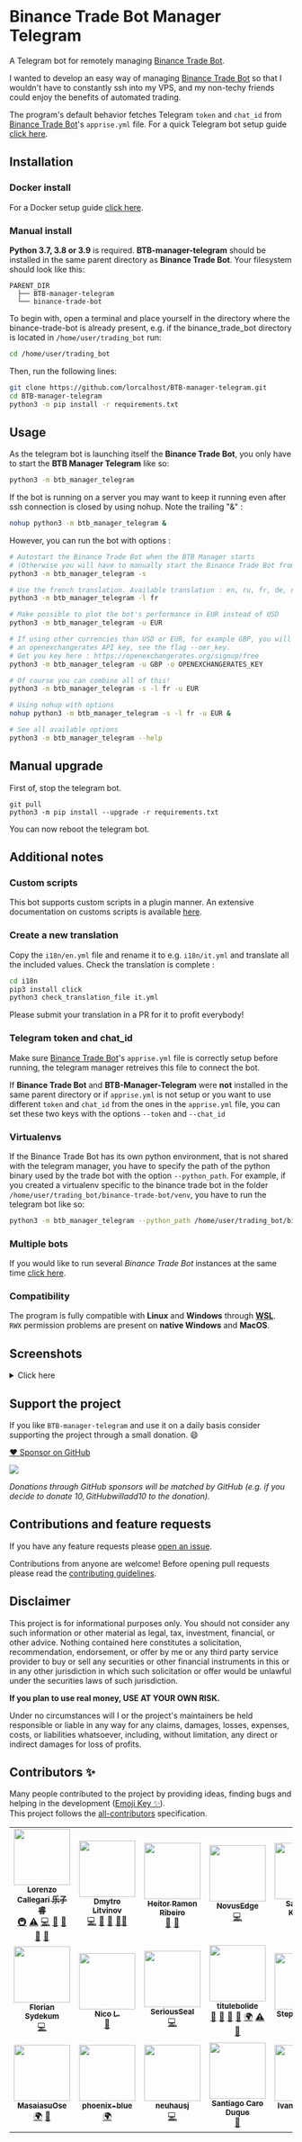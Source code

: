 # Binance Trade Bot Manager Telegram

A Telegram bot for remotely managing [Binance Trade Bot].

I wanted to develop an easy way of managing [Binance Trade Bot] so that I wouldn't have to constantly ssh into my VPS, and my non-techy friends could enjoy the benefits of automated trading.

The program's default behavior fetches Telegram `token` and `chat_id` from [Binance Trade Bot]'s `apprise.yml` file. For a quick Telegram bot setup guide [click here](./docs/telegram-setup.md).

## Installation
### Docker install
For a Docker setup guide [click here](./docs/docker-setup.md).

### Manual install
**Python 3.7, 3.8 or 3.9** is required.
**BTB-manager-telegram** should be installed in the same parent directory as **Binance Trade Bot**. Your filesystem should look like this:

```
PARENT_DIR
  ├── BTB-manager-telegram
  └── binance-trade-bot
```

To begin with, open a terminal and place yourself in the directory where the binance-trade-bot is already present, e.g. if the binance_trade_bot directory is located in `/home/user/trading_bot` run:
```bash
cd /home/user/trading_bot
```
Then, run the following lines:
```bash
git clone https://github.com/lorcalhost/BTB-manager-telegram.git
cd BTB-manager-telegram
python3 -m pip install -r requirements.txt
```

## Usage

As the telegram bot is launching itself the **Binance Trade Bot**, you only have to start the **BTB Manager Telegram** like so:

```bash
python3 -m btb_manager_telegram
```

If the bot is running on a server you may want to keep it running even after ssh connection is closed by using nohup. Note the trailing "&" :
```bash
nohup python3 -m btb_manager_telegram &
```

However, you can run the bot with options :
```bash
# Autostart the Binance Trade Bot when the BTB Manager starts
# (Otherwise you will have to manually start the Binance Trade Bot from telegram)
python3 -m btb_manager_telegram -s

# Use the french translation. Available translation : en, ru, fr, de, nl, es
python3 -m btb_manager_telegram -l fr

# Make possible to plot the bot's performance in EUR instead of USD
python3 -m btb_manager_telegram -u EUR

# If using other currencies than USD or EUR, for example GBP, you will have to provide
# an openexchangerates API key, see the flag --oer_key.
# Get you key here : https://openexchangerates.org/signup/free
python3 -m btb_manager_telegram -u GBP -o OPENEXCHANGERATES_KEY

# Of course you can combine all of this!
python3 -m btb_manager_telegram -s -l fr -u EUR

# Using nohup with options
nohup python3 -m btb_manager_telegram -s -l fr -u EUR &

# See all available options
python3 -m btb_manager_telegram --help
```

## Manual upgrade
First of, stop the telegram bot.
```
git pull
python3 -m pip install --upgrade -r requirements.txt
```
You can now reboot the telegram bot.

## Additional notes

### Custom scripts
This bot supports custom scripts in a plugin manner. An extensive documentation on customs scripts is available [here](./docs/custom-scripts.md).

### Create a new translation
Copy the `i18n/en.yml` file and rename it to e.g. `i18n/it.yml` and translate all the included values.
Check the translation is complete :
```bash
cd i18n
pip3 install click
python3 check_translation_file it.yml
```
Please submit your translation in a PR for it to profit everybody!

### Telegram token and chat_id
Make sure [Binance Trade Bot]'s `apprise.yml` file is correctly setup before running, the telegram manager retreives this file to connect the bot.

If **Binance Trade Bot** and **BTB-Manager-Telegram** were **not** installed in the same parent directory or if `apprise.yml` is not setup or you want to use different `token` and `chat_id` from the ones in the `apprise.yml` file, you can set these two keys with the options `--token` and `--chat_id`

### Virtualenvs
If the Binance Trade Bot has its own python environment, that is not shared with the telegram manager, you have to specify the path of the python binary used by the trade bot with the option `--python_path`. For example, if you created a virtualenv specific to the binance trade bot in the folder `/home/user/trading_bot/binance-trade-bot/venv`, you have to run the telegram bot like so:
```bash
python3 -m btb_manager_telegram --python_path /home/user/trading_bot/binance-trade-bot/venv/bin/python
```

### Multiple bots
If you would like to run several _Binance Trade Bot_ instances at the same time [click here](./docs/multiple-bots.md).

### Compatibility
The program is fully compatible with **Linux** and **Windows** through **[WSL]**.  
`RWX` permission problems are present on **native Windows** and **MacOS**.

## Screenshots

<details><summary>Click here</summary>

<p align="center">
  	<img height="20%" width="20%" src="https://i.imgur.com/9JUN2G7.jpg" />&nbsp;&nbsp;&nbsp;&nbsp;
    <img height="20%" width="20%" src="https://i.imgur.com/FBSNURs.jpg" />&nbsp;&nbsp;&nbsp;&nbsp;
    <img height="20%" width="20%" src="https://i.imgur.com/UKyREe9.jpg" />
</p>
</details>

## Support the project

If you like `BTB-manager-telegram` and use it on a daily basis consider supporting the project through a small donation. :smile:

[:heart: Sponsor on GitHub](https://github.com/sponsors/lorcalhost)

<a href="https://www.buymeacoffee.com/lorcalhost">
  <img src="https://img.buymeacoffee.com/button-api/?text=Buy me a beer&emoji=🍺&slug=lorcalhost&button_colour=FFDD00&font_colour=000000&font_family=Lato&outline_colour=000000&coffee_colour=ffffff">
</a>

_Donations through GitHub sponsors will be matched by GitHub (e.g. if you decide to donate 10$, GitHub will add 10$ to the donation)._

## Contributions and feature requests

If you have any feature requests please [open an issue].

Contributions from anyone are welcome! Before opening pull requests please read the [contributing guidelines].

## Disclaimer

This project is for informational purposes only. You should not consider any
such information or other material as legal, tax, investment, financial, or
other advice. Nothing contained here constitutes a solicitation, recommendation,
endorsement, or offer by me or any third party service provider to buy or sell
any securities or other financial instruments in this or in any other
jurisdiction in which such solicitation or offer would be unlawful under the
securities laws of such jurisdiction.

**If you plan to use real money, USE AT YOUR OWN RISK.**

Under no circumstances will I or the project's maintainers be held responsible or liable in any way for any claims, damages, losses, expenses, costs, or liabilities whatsoever, including, without limitation, any direct or indirect damages for loss of profits.

## Contributors ✨

Many people contributed to the project by providing ideas, finding bugs and helping in the development ([Emoji Key ✨](https://allcontributors.org/docs/en/emoji-key)).  
This project follows the [all-contributors] specification.

<!-- ALL-CONTRIBUTORS-LIST:START - Do not remove or modify this section -->
<!-- prettier-ignore-start -->
<!-- markdownlint-disable -->
<table>
  <tr>
    <td align="center"><a href="https://lorcalhost.com"><img src="https://avatars.githubusercontent.com/u/9640455?v=4?s=100" width="100px;" alt=""/><br /><sub><b>Lorenzo Callegari 乐子睿</b></sub></a><br /><a href="#infra-lorcalhost" title="Infrastructure (Hosting, Build-Tools, etc)">🚇</a> <a href="https://github.com/lorcalhost/BTB-manager-telegram/commits?author=lorcalhost" title="Tests">⚠️</a> <a href="https://github.com/lorcalhost/BTB-manager-telegram/commits?author=lorcalhost" title="Code">💻</a> <a href="https://github.com/lorcalhost/BTB-manager-telegram/commits?author=lorcalhost" title="Documentation">📖</a> <a href="#maintenance-lorcalhost" title="Maintenance">🚧</a> <a href="https://github.com/lorcalhost/BTB-manager-telegram/issues?q=author%3Alorcalhost" title="Bug reports">🐛</a> <a href="#ideas-lorcalhost" title="Ideas, Planning, & Feedback">🤔</a></td>
    <td align="center"><a href="https://DmytroLitvinov.com"><img src="https://avatars.githubusercontent.com/u/16066485?v=4?s=100" width="100px;" alt=""/><br /><sub><b>Dmytro Litvinov</b></sub></a><br /><a href="https://github.com/lorcalhost/BTB-manager-telegram/commits?author=DmytroLitvinov" title="Code">💻</a> <a href="#ideas-DmytroLitvinov" title="Ideas, Planning, & Feedback">🤔</a> <a href="#maintenance-DmytroLitvinov" title="Maintenance">🚧</a> <a href="#mentoring-DmytroLitvinov" title="Mentoring">🧑‍🏫</a></td>
    <td align="center"><a href="http://heitorramon.com"><img src="https://avatars.githubusercontent.com/u/1626923?v=4?s=100" width="100px;" alt=""/><br /><sub><b>Heitor Ramon Ribeiro</b></sub></a><br /><a href="#ideas-bloodf" title="Ideas, Planning, & Feedback">🤔</a> <a href="#design-bloodf" title="Design">🎨</a></td>
    <td align="center"><a href="https://github.com/NovusEdge"><img src="https://avatars.githubusercontent.com/u/68768969?v=4?s=100" width="100px;" alt=""/><br /><sub><b>NovusEdge</b></sub></a><br /><a href="https://github.com/lorcalhost/BTB-manager-telegram/commits?author=NovusEdge" title="Code">💻</a></td>
    <td align="center"><a href="https://github.com/pwnfoo"><img src="https://avatars.githubusercontent.com/u/9546091?v=4?s=100" width="100px;" alt=""/><br /><sub><b>Sachin S. Kamath</b></sub></a><br /><a href="#ideas-pwnfoo" title="Ideas, Planning, & Feedback">🤔</a> <a href="https://github.com/lorcalhost/BTB-manager-telegram/commits?author=pwnfoo" title="Documentation">📖</a></td>
    <td align="center"><a href="https://github.com/kydrenw"><img src="https://avatars.githubusercontent.com/u/4505155?v=4?s=100" width="100px;" alt=""/><br /><sub><b>Hoang Dinh</b></sub></a><br /><a href="https://github.com/lorcalhost/BTB-manager-telegram/issues?q=author%3Akydrenw" title="Bug reports">🐛</a></td>
    <td align="center"><a href="https://github.com/idkravitz"><img src="https://avatars.githubusercontent.com/u/200144?v=4?s=100" width="100px;" alt=""/><br /><sub><b>Dmitry Kravtsov</b></sub></a><br /><a href="#ideas-idkravitz" title="Ideas, Planning, & Feedback">🤔</a> <a href="https://github.com/lorcalhost/BTB-manager-telegram/commits?author=idkravitz" title="Code">💻</a></td>
  </tr>
  <tr>
    <td align="center"><a href="https://github.com/sydekumf"><img src="https://avatars.githubusercontent.com/u/3983052?v=4?s=100" width="100px;" alt=""/><br /><sub><b>Florian Sydekum</b></sub></a><br /><a href="https://github.com/lorcalhost/BTB-manager-telegram/commits?author=sydekumf" title="Code">💻</a></td>
    <td align="center"><a href="https://github.com/tntwist"><img src="https://avatars.githubusercontent.com/u/6589385?v=4?s=100" width="100px;" alt=""/><br /><sub><b>Nico L.</b></sub></a><br /><a href="https://github.com/lorcalhost/BTB-manager-telegram/issues?q=author%3Atntwist" title="Bug reports">🐛</a></td>
    <td align="center"><a href="https://github.com/SeriousSeal"><img src="https://avatars.githubusercontent.com/u/57253532?v=4?s=100" width="100px;" alt=""/><br /><sub><b>SeriousSeal</b></sub></a><br /><a href="https://github.com/lorcalhost/BTB-manager-telegram/commits?author=SeriousSeal" title="Code">💻</a></td>
    <td align="center"><a href="https://github.com/titulebolide"><img src="https://avatars.githubusercontent.com/u/44905741?v=4?s=100" width="100px;" alt=""/><br /><sub><b>titulebolide</b></sub></a><br /><a href="https://github.com/lorcalhost/BTB-manager-telegram/commits?author=titulebolide" title="Documentation">📖</a> <a href="#maintenance-titulebolide" title="Maintenance">🚧</a> <a href="https://github.com/lorcalhost/BTB-manager-telegram/pulls?q=is%3Apr+reviewed-by%3Atitulebolide" title="Reviewed Pull Requests">👀</a> <a href="https://github.com/lorcalhost/BTB-manager-telegram/issues?q=author%3Atitulebolide" title="Bug reports">🐛</a> <a href="#translation-titulebolide" title="Translation">🌍</a> <a href="https://github.com/lorcalhost/BTB-manager-telegram/commits?author=titulebolide" title="Tests">⚠️</a> <a href="#tool-titulebolide" title="Tools">🔧</a></td>
    <td align="center"><a href="https://github.com/stgo-eo"><img src="https://avatars.githubusercontent.com/u/7523722?v=4?s=100" width="100px;" alt=""/><br /><sub><b>Stephen Goult</b></sub></a><br /><a href="https://github.com/lorcalhost/BTB-manager-telegram/issues?q=author%3Astgo-eo" title="Bug reports">🐛</a></td>
    <td align="center"><a href="https://github.com/Lisiadito"><img src="https://avatars.githubusercontent.com/u/13214912?v=4?s=100" width="100px;" alt=""/><br /><sub><b>Patrick Weingärtner</b></sub></a><br /><a href="https://github.com/lorcalhost/BTB-manager-telegram/commits?author=Lisiadito" title="Code">💻</a> <a href="#ideas-Lisiadito" title="Ideas, Planning, & Feedback">🤔</a> <a href="#translation-Lisiadito" title="Translation">🌍</a> <a href="https://github.com/lorcalhost/BTB-manager-telegram/commits?author=Lisiadito" title="Documentation">📖</a></td>
    <td align="center"><a href="https://github.com/FedeArre"><img src="https://avatars.githubusercontent.com/u/39017587?v=4?s=100" width="100px;" alt=""/><br /><sub><b>Federico Arredondo</b></sub></a><br /><a href="#translation-FedeArre" title="Translation">🌍</a></td>
  </tr>
  <tr>
    <td align="center"><a href="https://github.com/MasaiasuOse"><img src="https://avatars.githubusercontent.com/u/45827629?v=4?s=100" width="100px;" alt=""/><br /><sub><b>MasaiasuOse</b></sub></a><br /><a href="#translation-MasaiasuOse" title="Translation">🌍</a> <a href="https://github.com/lorcalhost/BTB-manager-telegram/commits?author=MasaiasuOse" title="Documentation">📖</a></td>
    <td align="center"><a href="https://github.com/phoenix-blue"><img src="https://avatars.githubusercontent.com/u/13711891?v=4?s=100" width="100px;" alt=""/><br /><sub><b>phoenix-blue</b></sub></a><br /><a href="#translation-phoenix-blue" title="Translation">🌍</a></td>
    <td align="center"><a href="https://github.com/neuhausj"><img src="https://avatars.githubusercontent.com/u/182152?v=4?s=100" width="100px;" alt=""/><br /><sub><b>neuhausj</b></sub></a><br /><a href="https://github.com/lorcalhost/BTB-manager-telegram/commits?author=neuhausj" title="Code">💻</a></td>
    <td align="center"><a href="https://github.com/santiagocarod"><img src="https://avatars.githubusercontent.com/u/23182382?v=4?s=100" width="100px;" alt=""/><br /><sub><b>Santiago Caro Duque</b></sub></a><br /><a href="https://github.com/lorcalhost/BTB-manager-telegram/issues?q=author%3Asantiagocarod" title="Bug reports">🐛</a></td>
    <td align="center"><a href="https://github.com/shhhmel"><img src="https://avatars.githubusercontent.com/u/17930913?v=4?s=100" width="100px;" alt=""/><br /><sub><b>Ivan Myronov</b></sub></a><br /><a href="#translation-shhhmel" title="Translation">🌍</a></td>
    <td align="center"><a href="https://github.com/hieu0nguyen"><img src="https://avatars.githubusercontent.com/u/4257715?v=4?s=100" width="100px;" alt=""/><br /><sub><b>Hieu Nguyen</b></sub></a><br /><a href="https://github.com/lorcalhost/BTB-manager-telegram/issues?q=author%3Ahieu0nguyen" title="Bug reports">🐛</a></td>
    <td align="center"><a href="https://github.com/SunBooster"><img src="https://avatars.githubusercontent.com/u/79193009?v=4?s=100" width="100px;" alt=""/><br /><sub><b>Riza Abdul Aziz</b></sub></a><br /><a href="#translation-SunBooster" title="Translation">🌍</a></td>
  </tr>
</table>

<!-- markdownlint-restore -->
<!-- prettier-ignore-end -->

<!-- ALL-CONTRIBUTORS-LIST:END -->

[binance trade bot]: https://github.com/edeng23/binance-trade-bot
[wsl]: https://docs.microsoft.com/en-us/windows/wsl/install-win10
[troubleshooting]: ./docs/troubleshooting.md
[docker setup]: ./docs/docker-setup.md
[open an issue]: https://github.com/lorcalhost/BTB-manager-telegram/issues/new
[contributing guidelines]: ./CONTRIBUTING.md
[all-contributors]: https://github.com/all-contributors/all-contributors
